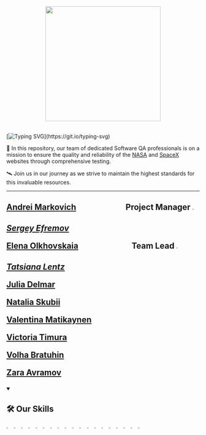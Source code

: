 <div id="header" align="center">
  <img src="https://media0.giphy.com/media/v1.Y2lkPTc5MGI3NjExYmw0cDJvMHZ0c3p1aTZ6aGQ1cGx4dGpjMWd1ZHdjMjFkdm5xeXlrYSZlcD12MV9pbnRlcm5hbF9naWZfYnlfaWQmY3Q9Zw/e7PqS0VCIsmi6LKkY4/giphy.webp" width="300"/>
</div>

<br>

[![Typing SVG](https://readme-typing-svg.herokuapp.com?color=300000&size=21&multiline=true&width=700&lines=WELCOME+TO+NASA+AND+SPACEX+TESTING+PROJECT!)](https://git.io/typing-svg)

🚀 In this repository, our team of dedicated Software QA professionals is on a mission to ensure the quality and reliability of the [NASA](https://www.nasa.gov/) and [SpaceX](https://www.spacex.com/) websites through comprehensive testing.

🛰️ Join us in our journey as we strive to maintain the highest standards for this invaluable resources.

---

<div align="left"><h2>

[Andrei Markovich](https://www.linkedin.com/in/andrei-markovich) &nbsp;&nbsp;&nbsp;&nbsp;&nbsp;&nbsp;&nbsp;&nbsp;&nbsp;&nbsp;&nbsp;&nbsp;&nbsp;&nbsp;&nbsp;&nbsp;&nbsp;&nbsp;&nbsp;&nbsp;&nbsp;&nbsp;&nbsp;&nbsp;&nbsp;<strong>Project Manager</strong>
<code><img width="1%" src="https://github.com/user-attachments/assets/d8634330-234a-4e0e-b163-b8859a1b66bf"></code>
_[Sergey Efremov](https://www.linkedin.com/in/sefremoff/)_ 

[Elena Olkhovskaia](https://www.linkedin.com/in/elena-olkhovskaia) &nbsp;&nbsp;&nbsp;&nbsp;&nbsp;&nbsp;&nbsp;&nbsp;&nbsp;&nbsp;&nbsp;&nbsp;&nbsp;&nbsp;&nbsp;&nbsp;&nbsp;&nbsp;&nbsp;&nbsp;&nbsp;&nbsp;&nbsp;&nbsp;&nbsp;&nbsp;&nbsp;<strong>Team Lead</strong>
<code><img width="1%" src="https://github.com/user-attachments/assets/d8634330-234a-4e0e-b163-b8859a1b66bf"></code>
_[Tatsiana Lentz](https://www.linkedin.com/in/tatsianalentz/)_ 

[Julia Delmar](https://www.linkedin.com/in/julia-delmar/)

[Natalia Skubii](https://www.linkedin.com/in/natalia-skubii/)

[Valentina Matikaynen](https://www.linkedin.com/in/valentina-matikaynen)

[Victoria Timura](https://www.linkedin.com/in/victoria-timura)

[Volha Bratuhin](https://www.linkedin.com/in/volha-bratuhin)

[Zara Avramov](https://www.linkedin.com/in/zara-avramov)

</h2></div>


<details open>
  <summary><h2>🛠 Our Skills</h2></summary>
  <p>
    <code><img width="3%" src="https://www.vectorlogo.zone/logos/nodejs/nodejs-icon.svg"></code>
    <code><img width="3%" src="https://www.vectorlogo.zone/logos/python/python-icon.svg"></code>
    <code><img width="3%" src="https://www.vectorlogo.zone/logos/w3_html5/w3_html5-icon.svg"></code>
    <code><img width="3%" src="https://blog.jetbrains.com/wp-content/uploads/2019/01/pycharm_icon.svg"></code>
    <code><img width="3%" src="https://www.vectorlogo.zone/logos/getpostman/getpostman-icon.svg"></code>
    <code><img width="3%" src="https://www.vectorlogo.zone/logos/google_chrome/google_chrome-icon.svg"></code>
    <code><img width="3%" src="https://www.vectorlogo.zone/logos/microsoft_edge/microsoft_edge-icon.svg"></code>
    <code><img width="3%" src="https://www.vectorlogo.zone/logos/firefox/firefox-icon.svg"></code>
    <code><img width="3%" src="https://www.vectorlogo.zone/logos/atlassian_jira/atlassian_jira-icon.svg"></code>
    <code><img width="3%" src="https://www.vectorlogo.zone/logos/gtmetrix/gtmetrix-icon.svg"></code>
    <code><img width="3%" src="https://raw.githubusercontent.com/gilbarbara/logos/main/logos/lighthouse.svg"></code>
    <code><img width="3%" src="https://www.vectorlogo.zone/logos/browserstack/browserstack-icon.svg"></code>
    <code><img width="3%" src="https://raw.githubusercontent.com/gilbarbara/logos/main/logos/selenium.svg"></code>
    <code><img width="3%" src="https://encrypted-tbn0.gstatic.com/images?q=tbn:ANd9GcQxxSJwBauRp4QVl5aTRnqlPKkow6adLJt2Uw&s"></code>
    <code><img width="3%" src="https://upload.wikimedia.org/wikipedia/commons/thumb/archive/a/ae/20230204082502%21Google_Sheets_2020_Logo.svg/120px-Google_Sheets_2020_Logo.svg.png"></code>
    <code><img width="3%" src="https://ph-files.imgix.net/79163dc8-1b60-410f-962c-951f966b8c2d.png?auto=format&fit=crop"></code>
    <code><img width="3%" src="https://www.vectorlogo.zone/logos/slack/slack-icon.svg"></code>
    <code><img width="3%" src="https://www.vectorlogo.zone/logos/git-scm/git-scm-icon.svg"></code>
    <code><img width="3%" src="https://www.vectorlogo.zone/logos/github/github-tile.svg"></code>
  </p>
</details>

